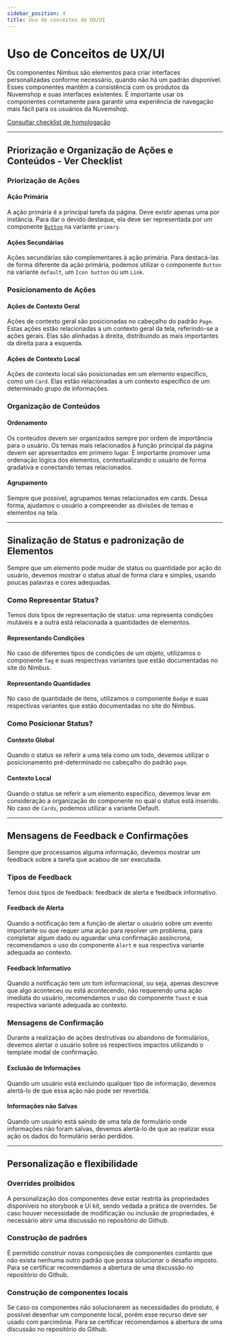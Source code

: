 ```yaml
---
sidebar_position: 4
title: Uso de conceitos de UX/UI
---
```


# Uso de Conceitos de UX/UI

Os componentes Nimbus são elementos para criar interfaces personalizadas conforme necessário, quando não há um padrão disponível. Esses componentes mantêm a consistência com os produtos da Nuvemshop e suas interfaces existentes. É importante usar os componentes corretamente para garantir uma experiência de navegação mais fácil para os usuários da Nuvemshop.

[Consultar checklist de homologação](../homologation/checklist.md)

---

## Priorização e Organização de Ações e Conteúdos - Ver Checklist

### Priorização de Ações

#### Ação Primária

A ação primária é a principal tarefa da página. Deve existir apenas uma por instância. Para dar o devido destaque, ela deve ser representada por um componente [`Button`](https://nimbus.nuvemshop.com.br/documentation/atomic-components/button) na variante `primary`.

#### Ações Secundárias

Ações secundárias são complementares à ação primária. Para destacá-las de forma diferente da ação primária, podemos utilizar o componente `Button` na variante `default`, um `Icon button` ou um `Link`.

### Posicionamento de Ações

#### Ações de Contexto Geral

Ações de contexto geral são posicionadas no cabeçalho do padrão `Page`. Estas ações estão relacionadas a um contexto geral da tela, referindo-se a ações gerais. Elas são alinhadas à direita, distribuindo as mais importantes da direita para a esquerda.

#### Ações de Contexto Local

Ações de contexto local são posicionadas em um elemento específico, como um `Card`. Elas estão relacionadas a um contexto específico de um determinado grupo de informações.

### Organização de Conteúdos

#### Ordenamento

Os conteúdos devem ser organizados sempre por ordem de importância para o usuário. Os temas mais relacionados à função principal da página devem ser apresentados em primeiro lugar. É importante promover uma ordenação lógica dos elementos, contextualizando o usuário de forma gradativa e conectando temas relacionados.

#### Agrupamento

Sempre que possível, agrupamos temas relacionados em cards. Dessa forma, ajudamos o usuário a compreender as divisões de temas e elementos na tela.

---

## Sinalização de Status e padronização de Elementos

Sempre que um elemento pode mudar de status ou quantidade por ação do usuário, devemos mostrar o status atual de forma clara e simples, usando poucas palavras e cores adequadas.

### Como Representar Status?

Temos dois tipos de representação de status: uma representa condições mutáveis e a outra está relacionada a quantidades de elementos.

#### Representando Condições

No caso de diferentes tipos de condições de um objeto, utilizamos o componente `Tag` e suas respectivas variantes que estão documentadas no site do Nimbus.

#### Representando Quantidades

No caso de quantidade de itens, utilizamos o componente `Badge` e suas respectivas variantes que estão documentadas no site do Nimbus.

### Como Posicionar Status?

#### Contexto Global

Quando o status se referir a uma tela como um todo, devemos utilizar o posicionamento pré-determinado no cabeçalho do padrão `page`.

#### Contexto Local

Quando o status se referir a um elemento específico, devemos levar em consideração a organização do componente no qual o status está inserido. No caso de `Cards`, podemos utilizar a variante Default.

---

## Mensagens de Feedback e Confirmações

Sempre que processamos alguma informação, devemos mostrar um feedback sobre a tarefa que acabou de ser executada.

### Tipos de Feedback

Temos dois tipos de feedback: feedback de alerta e feedback informativo.

#### Feedback de Alerta

Quando a notificação tem a função de alertar o usuário sobre um evento importante ou que requer uma ação para resolver um problema, para completar algum dado ou aguardar uma confirmação assíncrona, recomendamos o uso do componente `Alert` e sua respectiva variante adequada ao contexto.

#### Feedback Informativo

Quando a notificação tem um tom informacional, ou seja, apenas descreve que algo aconteceu ou está acontecendo, não requerendo uma ação imediata do usuário, recomendamos o uso do componente `Toast` e sua respectiva variante adequada ao contexto.

### Mensagens de Confirmação

Durante a realização de ações destrutivas ou abandono de formulários, devemos alertar o usuário sobre os respectivos impactos utilizando o template modal de confirmação.

#### Exclusão de Informações

Quando um usuário está excluindo qualquer tipo de informação, devemos alertá-lo de que essa ação não pode ser revertida.

#### Informações não Salvas

Quando um usuário está saindo de uma tela de formulário onde informações não foram salvas, devemos alertá-lo de que ao realizar essa ação os dados do formulário serão perdidos.

---

## Personalização e flexibilidade

### Overrides proibidos

A personalização dos componentes deve estar restrita às propriedades disponíveis no storybook e Ui kit, sendo vedada a prática de overrides. Se caso houver necessidade de modificação ou inclusão de propriedades, é necessário abrir uma discussão no repositório do Github.

### Construção de padrões
É permitido construir novas composições de componentes contanto que não exista nenhuma outro padrão que possa solucionar o desafio imposto. Para se certificar recomendamos a abertura de uma discussão no repositório do Github.

### Construção de componentes locais
Se caso os componentes não solucionarem as necessidades do produto, é possível desenhar um componente local, porém esse recurso deve ser usado com parcimônia. Para se certificar recomendamos a abertura de uma discussão no repositório do Github.
